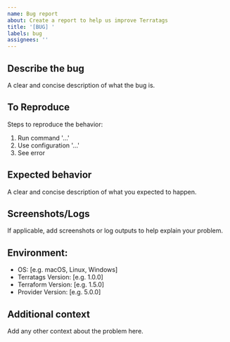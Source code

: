 ```yaml
---
name: Bug report
about: Create a report to help us improve Terratags
title: '[BUG] '
labels: bug
assignees: ''
---
```


## Describe the bug
A clear and concise description of what the bug is.

## To Reproduce
Steps to reproduce the behavior:
1. Run command '...'
2. Use configuration '...'
3. See error

## Expected behavior
A clear and concise description of what you expected to happen.

## Screenshots/Logs
If applicable, add screenshots or log outputs to help explain your problem.

## Environment:
 - OS: [e.g. macOS, Linux, Windows]
 - Terratags Version: [e.g. 1.0.0]
 - Terraform Version: [e.g. 1.5.0]
 - Provider Version: [e.g. 5.0.0]

## Additional context
Add any other context about the problem here.
